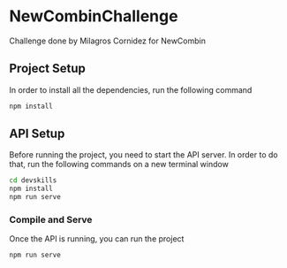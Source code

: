 # NewCombinChallenge

Challenge done by Milagros Cornidez for NewCombin

## Project Setup
In order to install all the dependencies, run the following command
```sh
npm install
```

## API Setup

Before running the project, you need to start the API server.
In order to do that, run the following commands on a new terminal window
```sh
cd devskills
npm install
npm run serve
```

### Compile and Serve
Once the API is running, you can run the project

```sh
npm run serve
```

